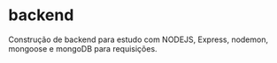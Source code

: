 # backend
Construção de backend para estudo com NODEJS, Express, nodemon, mongoose e mongoDB para requisições.
